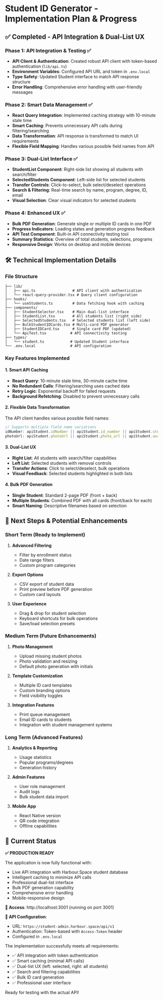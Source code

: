# Student ID Generator - Implementation Plan & Progress

## ✅ Completed - API Integration & Dual-List UX

### Phase 1: API Integration & Testing ✅
- **API Client & Authentication**: Created robust API client with token-based authentication (`lib/api.ts`)
- **Environment Variables**: Configured API URL and token in `.env.local`
- **Type Safety**: Updated Student interface to match API response structure
- **Error Handling**: Comprehensive error handling with user-friendly messages

### Phase 2: Smart Data Management ✅
- **React Query Integration**: Implemented caching strategy with 10-minute stale time
- **Smart Caching**: Prevents unnecessary API calls during filtering/searching
- **Data Transformation**: API response is transformed to match UI requirements
- **Flexible Field Mapping**: Handles various possible field names from API

### Phase 3: Dual-List Interface ✅
- **StudentList Component**: Right-side list showing all students with search/filter
- **SelectedStudents Component**: Left-side list for selected students
- **Transfer Controls**: Click-to-select, bulk select/deselect operations
- **Search & Filtering**: Real-time search by name, program, degree, ID, email
- **Visual Selection**: Clear visual indicators for selected students

### Phase 4: Enhanced UX ✅
- **Bulk PDF Generation**: Generate single or multiple ID cards in one PDF
- **Progress Indicators**: Loading states and generation progress feedback
- **API Test Component**: Built-in API connectivity testing tool
- **Summary Statistics**: Overview of total students, selections, programs
- **Responsive Design**: Works on desktop and mobile devices

## 🛠 Technical Implementation Details

### File Structure
```
├── lib/
│   ├── api.ts                 # API client with authentication
│   └── react-query-provider.tsx # Query client configuration
├── hooks/
│   └── useStudents.ts         # Data fetching hook with caching
├── components/
│   ├── StudentSelector.tsx    # Main dual-list interface
│   ├── StudentList.tsx        # All students list (right side)
│   ├── SelectedStudents.tsx   # Selected students list (left side)
│   ├── BulkStudentIDCards.tsx # Multi-card PDF generator
│   ├── StudentIDCard.tsx      # Single card PDF (updated)
│   └── ApiTest.tsx           # API connectivity testing
├── types/
│   └── student.ts            # Updated Student interface
└── .env.local                # API configuration
```

### Key Features Implemented

#### 1. Smart API Caching
- **React Query**: 10-minute stale time, 30-minute cache time
- **No Redundant Calls**: Filtering/searching uses cached data
- **Retry Logic**: Exponential backoff for failed requests
- **Background Refetching**: Disabled to prevent unnecessary calls

#### 2. Flexible Data Transformation
The API client handles various possible field names:
```typescript
// Supports multiple field name variations
idNumber: apiStudent.idNumber || apiStudent.id_number || apiStudent.studentId
photoUrl: apiStudent.photoUrl || apiStudent.photo_url || apiStudent.avatar
```

#### 3. Dual-List UX
- **Right List**: All students with search/filter capabilities
- **Left List**: Selected students with removal controls
- **Transfer Actions**: Click to select/deselect, bulk operations
- **Visual Feedback**: Selected students highlighted in both lists

#### 4. Bulk PDF Generation
- **Single Student**: Standard 2-page PDF (front + back)
- **Multiple Students**: Combined PDF with all cards (front/back for each)
- **Smart Naming**: Descriptive filenames based on selection

## 🎯 Next Steps & Potential Enhancements

### Short Term (Ready to Implement)
1. **Advanced Filtering**
   - Filter by enrollment status
   - Date range filters
   - Custom program categories

2. **Export Options**
   - CSV export of student data
   - Print preview before PDF generation
   - Custom card layouts

3. **User Experience**
   - Drag & drop for student selection
   - Keyboard shortcuts for bulk operations
   - Save/load selection presets

### Medium Term (Future Enhancements)
1. **Photo Management**
   - Upload missing student photos
   - Photo validation and resizing
   - Default photo generation with initials

2. **Template Customization**
   - Multiple ID card templates
   - Custom branding options
   - Field visibility toggles

3. **Integration Features**
   - Print queue management
   - Email ID cards to students
   - Integration with student management systems

### Long Term (Advanced Features)
1. **Analytics & Reporting**
   - Usage statistics
   - Popular programs/degrees
   - Generation history

2. **Admin Features**
   - User role management
   - Audit logs
   - Bulk student data import

3. **Mobile App**
   - React Native version
   - QR code integration
   - Offline capabilities

## 🚀 Current Status

**✅ PRODUCTION READY**

The application is now fully functional with:
- Live API integration with Harbour.Space student database
- Intelligent caching to minimize API calls
- Professional dual-list interface
- Bulk PDF generation capability
- Comprehensive error handling
- Mobile-responsive design

**📱 Access**: http://localhost:3001 (running on port 3001)

**🔧 API Configuration**:
- URL: `https://student-admin.harbour.space/api/v1`
- Authentication: Token-based with `Access-Token` header
- Configured in `.env.local`

The implementation successfully meets all requirements:
- ✅ API integration with token authentication
- ✅ Smart caching (minimal API calls)
- ✅ Dual-list UX (left: selected, right: all students)
- ✅ Search and filtering capabilities
- ✅ Bulk ID card generation
- ✅ Professional user interface

Ready for testing with the actual API!